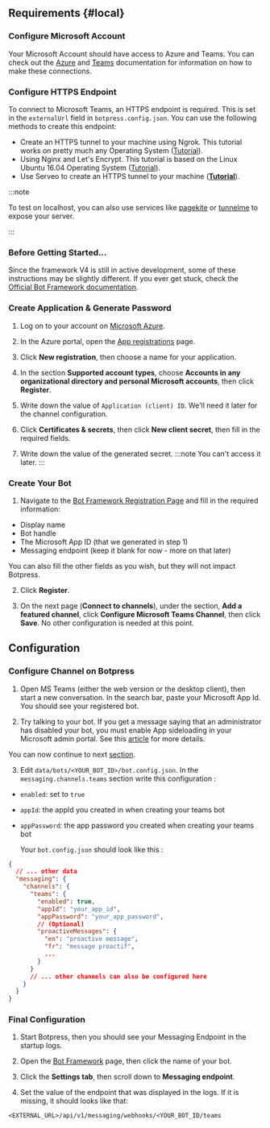 ## Requirements {#local}

### Configure Microsoft Account

Your Microsoft Account should have access to Azure and Teams. You can check out the [Azure](https://docs.microsoft.com/en-us/azure/devops/?view=azure-devops) and [Teams](https://docs.microsoft.com/en-us/microsoftteams/) documentation for information on how to make these connections.

### Configure HTTPS Endpoint

To connect to Microsoft Teams, an HTTPS endpoint is required. This is set in the `externalUrl` field in `botpress.config.json`. You can use the following methods to create this endpoint:

- Create an HTTPS tunnel to your machine using Ngrok. This tutorial works on pretty much any Operating System ([Tutorial](https://api.slack.com/tutorials/tunneling-with-ngrok)).
- Using Nginx and Let's Encrypt. This tutorial is based on the Linux Ubuntu 16.04 Operating System ([Tutorial](https://www.digitalocean.com/community/tutorials/how-to-secure-nginx-with-let-s-encrypt-on-ubuntu-16-04)).
- Use Serveo to create an HTTPS tunnel to your machine ([**Tutorial**](https://medium.com/automationmaster/how-to-forward-my-local-port-to-public-using-serveo-4979f352a3bf)).

:::note

To test on localhost, you can also use services like [pagekite](https://pagekite.net/) or [tunnelme](https://localtunnel.github.io/www/) to expose your server.

:::

### Before Getting Started...

Since the framework V4 is still in active development, some of these instructions may be slightly different. If you ever get stuck, check the [Official Bot Framework documentation](https://docs.microsoft.com/en-us/microsoftteams/platform/concepts/bots/bots-create).

### Create Application & Generate Password

1. Log on to your account on [Microsoft Azure](https://azure.microsoft.com).

2. In the Azure portal, open the [App registrations](https://portal.azure.com#blade/Microsoft_AAD_RegisteredApps/ApplicationsListBlade) page.

3. Click **New registration**, then choose a name for your application.

4. In the section **Supported account types**, choose **Accounts in any organizational directory and personal Microsoft accounts**, then click **Register**.

5. Write down the value of `Application (client) ID`. We'll need it later for the channel configuration.

6. Click **Certificates & secrets**, then click **New client secret**, then fill in the required fields.

7. Write down the value of the generated secret.
   :::note
   You can't access it later.
   :::

### Create Your Bot

1. Navigate to the [Bot Framework Registration Page](https://dev.botframework.com/bots/new) and fill in the required information:

- Display name
- Bot handle
- The Microsoft App ID (that we generated in step 1)
- Messaging endpoint (keep it blank for now - more on that later)

You can also fill the other fields as you wish, but they will not impact Botpress.

2. Click **Register**.

3. On the next page (**Connect to channels**), under the section, **Add a featured channel**, click **Configure Microsoft Teams Channel**, then click **Save**. No other configuration is needed at this point.

## Configuration

### Configure Channel on Botpress

1. Open MS Teams (either the web version or the desktop client), then start a new conversation. In the search bar, paste your Microsoft App Id. You should see your registered bot.

2. Try talking to your bot. If you get a message saying that an administrator has disabled your bot, you must enable App sideloading in your Microsoft admin portal. See this [article](https://docs.microsoft.com/en-us/microsoftteams/enable-features-office-365) for more details.

You can now continue to next [section](#setting-up-ms-teams-channel-from-an-already-configured-ms-bot-with-an-appid-and-password).

3. Edit `data/bots/<YOUR_BOT_ID>/bot.config.json`. In the `messaging.channels.teams` section write this configuration :

- `enabled`: set to `true`
- `appId`: the appId you created in when creating your teams bot
- `appPassword`: the app password you created when creating your teams bot

  Your `bot.config.json` should look like this :

```json
{
  // ... other data
  "messaging": {
    "channels": {
      "teams": {
        "enabled": true,
        "appId": "your_app_id",
        "appPassword": "your_app_password",
        // (Optional)
        "proactiveMessages": {
          "en": "proactive message",
          "fr": "message proactif",
          ...
        }
      }
      // ... other channels can also be configured here
    }
  }
}
```

### Final Configuration

1. Start Botpress, then you should see your Messaging Endpoint in the startup logs.

2. Open the [Bot Framework](https://dev.botframework.com/bots) page, then click the name of your bot.

3. Click the **Settings tab**, then scroll down to **Messaging endpoint**.

4. Set the value of the endpoint that was displayed in the logs. If it is missing, it should looks like that:

`<EXTERNAL_URL>/api/v1/messaging/webhooks/<YOUR_BOT_ID/teams`
